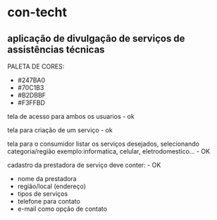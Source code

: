 # con-techt
aplicação de divulgação de serviços de assistências técnicas
-----------------
PALETA DE CORES:
- #247BA0
- #70C1B3
- #B2DBBF
- #F3FFBD

tela de acesso para ambos os usuarios - ok

tela para criação de um serviço - ok

tela para o consumidor listar os serviços desejados, selecionando 
categoria/região exemplo:informatica, celular, eletrodomestico... - OK

cadastro da prestadora de serviço deve conter: - OK
- nome da prestadora
- região/local (endereço)
- tipos de serviços
- telefone para contato
- e-mail como opção de contato

